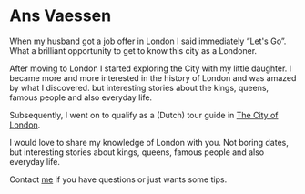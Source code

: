 # Ans Vaessen

When my husband got a job offer in London I said immediately “Let's Go”.
What a brilliant opportunity to get to know this city as a Londoner.

After moving to London I started exploring the City with my little daughter.
I became more and more interested in the history of London and was amazed by what I discovered.
but interesting stories about the kings, queens, famous people and also
everyday life.

Subsequently, I went on to qualify as a (Dutch) tour guide in
[The City of London](http://www.cityoflondonguides.com/find/ans-vaessen).

I would love to share my knowledge of London with you.
Not boring dates, but interesting stories about kings, queens, famous people
and also everyday life.

Contact [me](mailto:ans@nlgids.london) if you have questions or just wants some tips.
